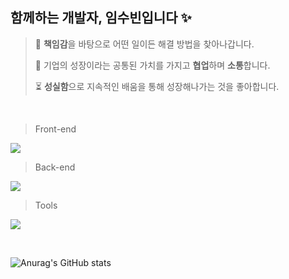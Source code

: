 ## 함께하는 개발자, 임수빈입니다 ✨

> 💪  **책임감**을 바탕으로 어떤 일이든 해결 방법을 찾아나갑니다.
>
> 📢  기업의 성장이라는 공통된 가치를 가지고 **협업**하며 **소통**합니다.
>
> ⏳  **성실함**으로 지속적인 배움을 통해 성장해나가는 것을 좋아합니다.

<br />

> Front-end

<p>
  <a href="https://skillicons.dev">
    <img src="https://skillicons.dev/icons?i=js,nodejs,react,redux,jquery,tailwind" />
  </a>
</p>

> Back-end

<p>
  <a href="https://skillicons.dev">
    <img src="https://skillicons.dev/icons?i=py,java,spring,mysql" />
  </a>
</p>

> Tools

<p>
  <a href="https://skillicons.dev">
    <img src="https://skillicons.dev/icons?i=git,github,docker,aws,postman,figma" />
  </a>
</p>

<br />

![Anurag's GitHub stats](https://github-readme-stats.vercel.app/api?username=imdla&show_icons=true&theme=dark)
